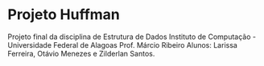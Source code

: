 # Projeto Huffman

Projeto final da disciplina de Estrutura de Dados
Instituto de Computação - Universidade Federal de Alagoas
Prof. Márcio Ribeiro
Alunos: Larissa Ferreira, Otávio Menezes e Zilderlan Santos.
